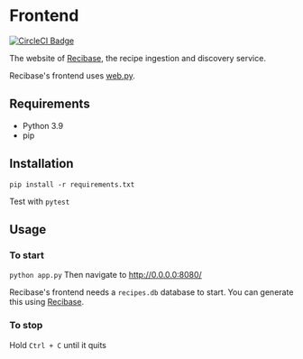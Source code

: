 # Frontend

[![CircleCI Badge](https://circleci.com/gh/The-Silverwood-Institute/Frontend.svg?style=svg)](https://circleci.com/gh/The-Silverwood-Institute/Frontend)

The website of [Recibase][recibase], the recipe ingestion and discovery service.

Recibase's frontend uses [web.py][webpy].

## Requirements

- Python 3.9
- pip

## Installation

`pip install -r requirements.txt`

Test with `pytest`

## Usage

### To start
`python app.py`
Then navigate to http://0.0.0.0:8080/

Recibase's frontend needs a `recipes.db` database to start. You can generate this using [Recibase][recibase].

### To stop
Hold `Ctrl + C` until it quits

[recibase]: https://github.com/The-Silverwood-Institute/Recibase
[webpy]: http://webpy.org/
